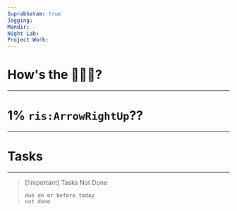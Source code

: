 ```yaml
---
Suprabhatam: true
Jogging: 
Mandir: 
Night Lab: 
Project Work:
---
```


# How's the 🌄🌅🌇?

---

# 1% `ris:ArrowRightUp`??

---

# Tasks

---

> [!Important] Tasks Not Done
>
>```tasks
>due on or before today
>not done
